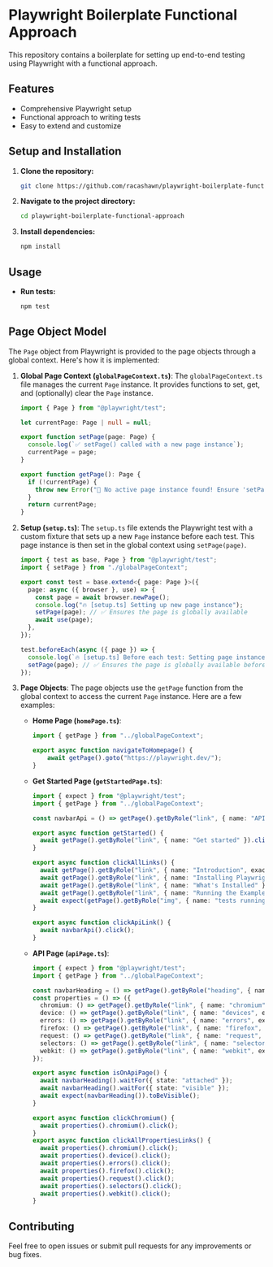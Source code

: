 # Playwright Boilerplate Functional Approach

This repository contains a boilerplate for setting up end-to-end testing using Playwright with a functional approach. 

## Features

- Comprehensive Playwright setup
- Functional approach to writing tests
- Easy to extend and customize

## Setup and Installation

1. **Clone the repository:**
   ```bash
   git clone https://github.com/racashawn/playwright-boilerplate-functional-approach.git
   ```

2. **Navigate to the project directory:**
   ```bash
   cd playwright-boilerplate-functional-approach
   ```

3. **Install dependencies:**
   ```bash
   npm install
   ```

## Usage

- **Run tests:**
  ```bash
  npm test
  ```

## Page Object Model

The `Page` object from Playwright is provided to the page objects through a global context. Here's how it is implemented:

1. **Global Page Context (`globalPageContext.ts`)**:
   The `globalPageContext.ts` file manages the current `Page` instance. It provides functions to set, get, and (optionally) clear the `Page` instance.
   
   ```typescript
   import { Page } from "@playwright/test";

   let currentPage: Page | null = null;

   export function setPage(page: Page) {
     console.log(`✅ setPage() called with a new page instance`);
     currentPage = page;
   }

   export function getPage(): Page {
     if (!currentPage) {
       throw new Error("🚨 No active page instance found! Ensure 'setPage()' is called before accessing the page.");
     }
     return currentPage;
   }
   ```

2. **Setup (`setup.ts`)**:
   The `setup.ts` file extends the Playwright test with a custom fixture that sets up a new `Page` instance before each test. This page instance is then set in the global context using `setPage(page)`.
   
   ```typescript
   import { test as base, Page } from "@playwright/test";
   import { setPage } from "./globalPageContext";

   export const test = base.extend<{ page: Page }>({
     page: async ({ browser }, use) => {
       const page = await browser.newPage();
       console.log("🔥 [setup.ts] Setting up new page instance");
       setPage(page); // ✅ Ensures the page is globally available
       await use(page);
     },
   });

   test.beforeEach(async ({ page }) => {
     console.log(`🔥 [setup.ts] Before each test: Setting page instance`);
     setPage(page); // ✅ Ensures the page is globally available before each test runs
   });
   ```

3. **Page Objects**:
   The page objects use the `getPage` function from the global context to access the current `Page` instance. Here are a few examples:

   - **Home Page (`homePage.ts`)**:
     ```typescript
     import { getPage } from "../globalPageContext";

     export async function navigateToHomepage() {
         await getPage().goto("https://playwright.dev/");
     }
     ```

   - **Get Started Page (`getStartedPage.ts`)**:
     ```typescript
     import { expect } from "@playwright/test";
     import { getPage } from "../globalPageContext";

     const navbarApi = () => getPage().getByRole("link", { name: "API", exact: true });

     export async function getStarted() {
       await getPage().getByRole("link", { name: "Get started" }).click();
     }

     export async function clickAllLinks() {
       await getPage().getByRole("link", { name: "Introduction", exact: true }).click();
       await getPage().getByRole("link", { name: "Installing Playwright", exact: true }).click();
       await getPage().getByRole("link", { name: "What's Installed" }).nth(2).click();
       await getPage().getByRole("link", { name: "Running the Example Test", exact: true }).click();
       await expect(getPage().getByRole("img", { name: "tests running in command line" })).toBeVisible();
     }

     export async function clickApiLink() {
       await navbarApi().click();
     }
     ```

   - **API Page (`apiPage.ts`)**:
     ```typescript
     import { expect } from "@playwright/test";
     import { getPage } from "../globalPageContext";

     const navbarHeading = () => getPage().getByRole("heading", { name: "Playwright Library" });
     const properties = () => ({
       chromium: () => getPage().getByRole("link", { name: "chromium", exact: true }),
       device: () => getPage().getByRole("link", { name: "devices", exact: true }),
       errors: () => getPage().getByRole("link", { name: "errors", exact: true }),
       firefox: () => getPage().getByRole("link", { name: "firefox", exact: true }),
       request: () => getPage().getByRole("link", { name: "request", exact: true }),
       selectors: () => getPage().getByRole("link", { name: "selectors", exact: true }),
       webkit: () => getPage().getByRole("link", { name: "webkit", exact: true }),
     });

     export async function isOnApiPage() {
       await navbarHeading().waitFor({ state: "attached" });
       await navbarHeading().waitFor({ state: "visible" });
       await expect(navbarHeading()).toBeVisible();
     }

     export async function clickChromium() {
       await properties().chromium().click();
     }
     export async function clickAllPropertiesLinks() {
       await properties().chromium().click();
       await properties().device().click();
       await properties().errors().click();
       await properties().firefox().click();
       await properties().request().click();
       await properties().selectors().click();
       await properties().webkit().click();
     }
     ```

## Contributing

Feel free to open issues or submit pull requests for any improvements or bug fixes.

